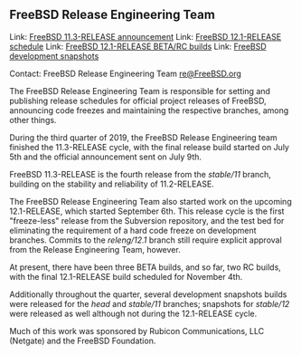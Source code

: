 ## FreeBSD Release Engineering Team ##

Link:	[FreeBSD 11.3-RELEASE announcement](https://www.freebsd.org/releases/11.3R/announce.html)
Link:	[FreeBSD 12.1-RELEASE schedule](https://www.freebsd.org/releases/12.1R/schedule.html)
Link:	[FreeBSD 12.1-RELEASE BETA/RC builds](https://download.freebsd.org/ftp/releases/ISO-IMAGES/12.1/)
Link:	[FreeBSD development snapshots](https://download.freebsd.org/ftp/snapshots/ISO-IMAGES/)

Contact: FreeBSD Release Engineering Team <re@FreeBSD.org>

The FreeBSD Release Engineering Team is responsible for setting
and publishing release schedules for official project releases
of FreeBSD, announcing code freezes and maintaining the
respective branches, among other things.

During the third quarter of 2019, the FreeBSD Release Engineering team
finished the 11.3-RELEASE cycle, with the final release build started on
July 5th and the official announcement sent on July 9th.

FreeBSD 11.3-RELEASE is the fourth release from the *stable/11* branch,
building on the stability and reliability of 11.2-RELEASE.

The FreeBSD Release Engineering Team also started work on the upcoming
12.1-RELEASE, which started September 6th.  This release cycle is the
first "freeze-less" release from the Subversion repository, and the test bed
for eliminating the requirement of a hard code freeze on development branches.
Commits to the *releng/12.1* branch still require explicit approval from
the Release Engineering Team, however.

At present, there have been three BETA builds, and so far, two RC builds, with
the final 12.1-RELEASE build scheduled for November 4th.

Additionally throughout the quarter, several development snapshots builds
were released for the *head* and *stable/11* branches; snapshots for
*stable/12* were released as well although not during the 12.1-RELEASE cycle.

Much of this work was sponsored by Rubicon Communications, LLC (Netgate)
and the FreeBSD Foundation.
